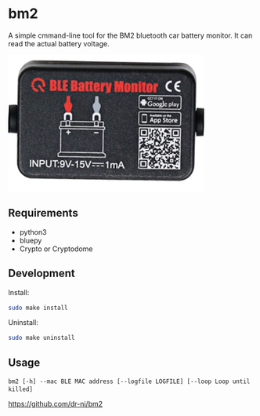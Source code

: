 # bm2
A simple cmmand-line tool for the BM2 bluetooth car battery monitor. It can read the actual battery voltage.

![bm2](https://github.com/dr-ni/bm2/blob/main/bm2.png)

## Requirements

- python3
- bluepy
- Crypto or Cryptodome

## Development


Install:
```sh
sudo make install
```

Uninstall:
```sh
sudo make uninstall
```

## Usage
```
bm2 [-h] --mac BLE MAC address [--logfile LOGFILE] [--loop Loop until killed]
```


https://github.com/dr-ni/bm2
